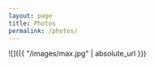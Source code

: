 ```yaml
---
layout: page
title: Photos
permalink: /photos/
---
```


![]({{ "/images/max.jpg" | absolute_url }})
